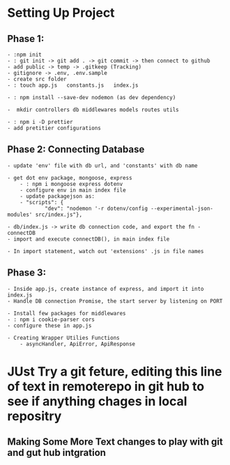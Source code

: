 # Setting Up Project

## Phase 1:
    - :npm init
    - : git init -> git add . -> git commit -> then connect to github
    - add public -> temp -> .gitkeep (Tracking)
    - gitignore -> .env, .env.sample
    - create src folder
    - : touch app.js   constants.js   index.js
    
    - : npm install --save-dev nodemon (as dev dependency)

    -  mkdir controllers db middlewares models routes utils

    - : npm i -D prettier
    - add pretitier configurations

## Phase 2: Connecting Database
    - update 'env' file with db url, and 'constants' with db name

    - get dot env package, mongoose, express
        - : npm i mongoose express dotenv
        - configure env in main index file
        - update packagejson as:
        - "scripts": {
                "dev": "nodemon '-r dotenv/config --experimental-json-modules' src/index.js"},
    
    - db/index.js -> write db connection code, and export the fn - connectDB
    - import and execute connectDB(), in main index file

    - In import statement, watch out 'extensions' .js in file names

## Phase 3: 
    - Inside app.js, create instance of express, and import it into index.js
    - Handle DB connection Promise, the start server by listening on PORT

    - Install few packages for middlewares
    - : npm i cookie-parser cors
    - configure these in app.js

    - Creating Wrapper Utilies Functions
        - asyncHandler, ApiError, ApiResponse
# JUst Try a git feture, editing this line of text in remoterepo in git hub to see if anything chages in local repositry
## Making Some More Text changes to play with git  and gut hub intgration



